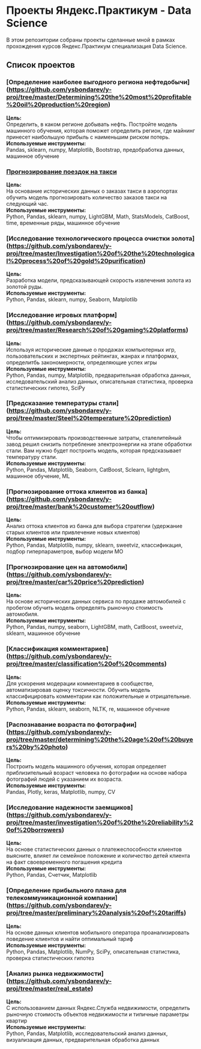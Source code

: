 # Проекты Яндекс.Практикум - Data Science

В этом репозитории собраны проекты сделанные мной в рамках прохождения курсов Яндекс.Практикум специализация Data Science.

## Список проектов

### [Определение наиболее выгодного региона нефтедобычи] (https://github.com/ysbondarev/y-proj/tree/master/Determining%20the%20most%20profitable%20oil%20production%20region)

**Цель:**\
Определить, в каком регионе добывать нефть. Постройте модель машинного обучения, которая поможет определить регион, где майнинг принесет наибольшую прибыль с наименьшим риском потерь.
\
**Используемые инструменты:**\
Pandas, sklearn, numpy, Matplotlib, Bootstrap, предобработка данных, машинное обучение

### [Прогнозирование поездок на такси](https://github.com/ysbondarev/y-proj/tree/master/Forecasting%20taxi%20rides)

**Цель:**\
На основание исторических данных о заказах такси в аэропортах обучить модель прогнозировать количество заказов такси на следующий час.
\
**Используемые инструменты:**\
Python, Pandas, sklearn, numpy, LightGBM, Math, StatsModels, CatBoost, time, временные ряды, машинное обучение

### [Исследование технологического процесса очистки золота] (https://github.com/ysbondarev/y-proj/tree/master/Investigation%20of%20the%20technological%20process%20of%20gold%20purification)

**Цель:**\
Разработка модели, предсказывающей скорость извлечения золота из золотой руды.
\
**Используемые инструменты:**\
Python, Pandas, sklearn, numpy, Seaborn, Matplotlib


### [Исследование игровых платформ] (https://github.com/ysbondarev/y-proj/tree/master/Research%20of%20gaming%20platforms)

**Цель:**\
Используя исторические данные о продажах компьютерных игр, пользовательских и экспертных рейтингах, жанрах и платформах, определитбь закономерности, определяющие успех игры
\
**Используемые инструменты:**\
Python, Pandas, numpy, Matplotlib, предварительная обработка данных, исследовательский анализ данных, описательная статистика, проверка статистических гипотез, SciPy 

### [Предсказание температуры стали] (https://github.com/ysbondarev/y-proj/tree/master/Steel%20temperature%20prediction)

**Цель:**\
Чтобы оптимизировать производственные затраты, сталелитейный завод решил снизить потребление электроэнергии на этапе обработки стали. Вам нужно будет построить модель, которая предсказывает температуру стали.
\
**Используемые инструменты:**\
Python, Pandas, Matplotlib, Seaborn, CatBoost, Sclearn, lightgbm, машинное обучение, ML

### [Прогнозирование оттока клиентов из банка] (https://github.com/ysbondarev/y-proj/tree/master/bank%20customer%20outflow)

**Цель:**\
Анализ оттока клиентов из банка для выбора стратегии (удержание старых клиентов или привлечение новых клиентов)
\
**Используемые инструменты:**\
Python, Pandas, Matplotlib, numpy, sklearn, sweetviz, классификация, подбор гиперпараметров, выбор модели МО


### [Прогнозирование цен на автомобили] (https://github.com/ysbondarev/y-proj/tree/master/car%20price%20prediction)

**Цель:**\
На основе исторических данных сервиса по продаже автомобилей с пробегом обучить модель определять рыночную стоимость автомобиля.
\
**Используемые инструменты:**\
Python, Pandas, numpy, seaborn, LightGBM, math, CatBoost, sweetviz, sklearn, машинное обучение

### [Классификация комментариев] (https://github.com/ysbondarev/y-proj/tree/master/classification%20of%20comments)

**Цель:**\
Для ускорения модерации комментариев в сообществе, автоматизировав оценку токсичности. Обучить модель классифицировать комментарии как положительные и отрицательные.\
**Используемые инструменты:**\
Python, Pandas, sklearn, seaborn, NLTK, re, машинное обучение

### [Распознавание возраста по фотографии] (https://github.com/ysbondarev/y-proj/tree/master/determining%20the%20age%20of%20buyers%20by%20photo)

**Цель:**\
Построить модель машинного обучения, которая определяет приблизительный возраст человека по фотографии на основе набора фотографий людей с указанием их возраста.\
**Используемые инструменты:**\
Pandas, Plotly, keras, Matplotlib, numpy, CV

### [Исследование надежности заемщиков] (https://github.com/ysbondarev/y-proj/tree/master/investigation%20of%20the%20reliability%20of%20borrowers)

**Цель:**\
На основе статистических данных о платежеспособности клиентов выясните, влияет ли семейное положение и количество детей клиента на факт своевременного погашения кредита
\
**Используемые инструменты:**\
Python, Pandas, Счетчик, Matplotlib

### [Определение прибыльного плана для телекоммуникационной компании] (https://github.com/ysbondarev/y-proj/tree/master/preliminary%20analysis%20of%20tariffs)
**Цель:**\
На основе данных клиентов мобильного оператора проанализировать поведение клиентов и найти оптимальный тариф
\
**Используемые инструменты:**\
Python, Pandas, Matplotlib, NumPy, SciPy, описательная статистика, проверка статистических гипотез

### [Анализ рынка недвижимости] (https://github.com/ysbondarev/y-proj/tree/master/real_estate)

**Цель:**\
С использованием данных Яндекс.Служба недвижимости, определить рыночную стоимость объектов недвижимости и типичные параметры квартир
\
**Используемые инструменты:**\
Python, Pandas, Matplotlib, исследовательский анализ данных, визуализация данных, предварительная обработка данных


